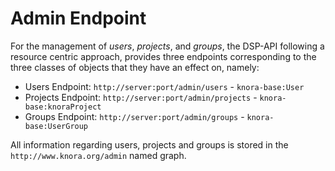 <!---
Copyright © 2015-2021 the contributors (see Contributors.md).

This file is part of Knora.

Knora is free software: you can redistribute it and/or modify
it under the terms of the GNU Affero General Public License as published
by the Free Software Foundation, either version 3 of the License, or
(at your option) any later version.

Knora is distributed in the hope that it will be useful,
but WITHOUT ANY WARRANTY; without even the implied warranty of
MERCHANTABILITY or FITNESS FOR A PARTICULAR PURPOSE.  See the
GNU Affero General Public License for more details.

You should have received a copy of the GNU Affero General Public
License along with Knora.  If not, see <http://www.gnu.org/licenses/.
-->

# Admin Endpoint

For the management of *users*, *projects*, and *groups*, the DSP-API following a resource centric approach, provides
three endpoints corresponding to the three classes of objects that they have an effect on, namely:

- Users Endpoint: `http://server:port/admin/users` - `knora-base:User`
- Projects Endpoint: `http://server:port/admin/projects` -
  `knora-base:knoraProject`
- Groups Endpoint: `http://server:port/admin/groups` -
  `knora-base:UserGroup`

All information regarding users, projects and groups is stored in the
`http://www.knora.org/admin` named graph.

